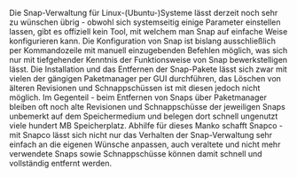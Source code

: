 Die Snap-Verwaltung für Linux-(Ubuntu-)Systeme lässt derzeit noch sehr zu wünschen übrig - obwohl sich systemseitig einige Parameter einstellen lassen, gibt es offiziell kein Tool, mit welchem man Snap auf einfache Weise konfigurieren kann. Die Konfiguration von Snap ist bislang ausschließlich per Kommandozeile mit manuell einzugebenden Befehlen möglich, was sich nur mit tiefgehender Kenntnis der Funktionsweise von Snap bewerkstelligen lässt. Die Installation und das Entfernen der Snap-Pakete lässt sich zwar mit vielen der gängigen Paketmanager per GUI durchführen, das Löschen von älteren Revisionen und Schnappschüssen ist mit diesen jedoch nicht möglich. Im Gegenteil - beim Entfernen von Snaps über Paketmanager bleiben oft noch alte Revisionen und Schnappschüsse der jeweiligen Snaps unbemerkt auf dem Speichermedium und belegen dort schnell ungenutzt viele hundert MB Speicherplatz.
Abhilfe für dieses Manko schafft Snapco - mit Snapco lässt sich nicht nur das Verhalten der Snap-Verwaltung sehr einfach an die eigenen Wünsche anpassen, auch veraltete und nicht mehr verwendete Snaps sowie Schnappschüsse können damit schnell und vollständig entfernt werden.
